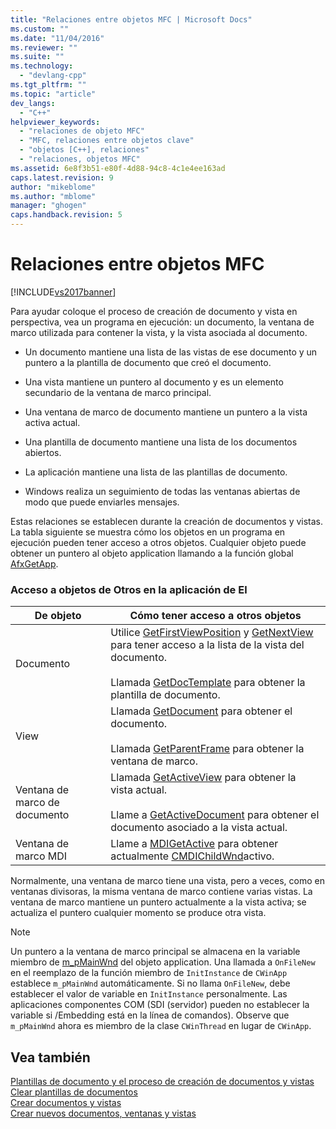 ```yaml
---
title: "Relaciones entre objetos MFC | Microsoft Docs"
ms.custom: ""
ms.date: "11/04/2016"
ms.reviewer: ""
ms.suite: ""
ms.technology: 
  - "devlang-cpp"
ms.tgt_pltfrm: ""
ms.topic: "article"
dev_langs: 
  - "C++"
helpviewer_keywords: 
  - "relaciones de objeto MFC"
  - "MFC, relaciones entre objetos clave"
  - "objetos [C++], relaciones"
  - "relaciones, objetos MFC"
ms.assetid: 6e8f3b51-e80f-4d88-94c8-4c1e4ee163ad
caps.latest.revision: 9
author: "mikeblome"
ms.author: "mblome"
manager: "ghogen"
caps.handback.revision: 5
---
```

# Relaciones entre objetos MFC
[!INCLUDE[vs2017banner](../assembler/inline/includes/vs2017banner.md)]

Para ayudar coloque el proceso de creación de documento y vista en perspectiva, vea un programa en ejecución: un documento, la ventana de marco utilizada para contener la vista, y la vista asociada al documento.  
  
-   Un documento mantiene una lista de las vistas de ese documento y un puntero a la plantilla de documento que creó el documento.  
  
-   Una vista mantiene un puntero al documento y es un elemento secundario de la ventana de marco principal.  
  
-   Una ventana de marco de documento mantiene un puntero a la vista activa actual.  
  
-   Una plantilla de documento mantiene una lista de los documentos abiertos.  
  
-   La aplicación mantiene una lista de las plantillas de documento.  
  
-   Windows realiza un seguimiento de todas las ventanas abiertas de modo que puede enviarles mensajes.  
  
 Estas relaciones se establecen durante la creación de documentos y vistas.  La tabla siguiente se muestra cómo los objetos en un programa en ejecución pueden tener acceso a otros objetos.  Cualquier objeto puede obtener un puntero al objeto application llamando a la función global [AfxGetApp](../Topic/AfxGetApp.md).  
  
### Acceso a objetos de Otros en la aplicación de El  
  
|De objeto|Cómo tener acceso a otros objetos|  
|---------------|---------------------------------------|  
|Documento|Utilice [GetFirstViewPosition](../Topic/CDocument::GetFirstViewPosition.md) y [GetNextView](../Topic/CDocument::GetNextView.md) para tener acceso a la lista de la vista del documento.<br /><br /> Llamada [GetDocTemplate](../Topic/CDocument::GetDocTemplate.md) para obtener la plantilla de documento.|  
|View|Llamada [GetDocument](../Topic/CView::GetDocument.md) para obtener el documento.<br /><br /> Llamada [GetParentFrame](../Topic/CWnd::GetParentFrame.md) para obtener la ventana de marco.|  
|Ventana de marco de documento|Llamada [GetActiveView](../Topic/CFrameWnd::GetActiveView.md) para obtener la vista actual.<br /><br /> Llame a [GetActiveDocument](../Topic/CFrameWnd::GetActiveDocument.md) para obtener el documento asociado a la vista actual.|  
|Ventana de marco MDI|Llame a [MDIGetActive](../Topic/CMDIFrameWnd::MDIGetActive.md) para obtener actualmente [CMDIChildWnd](../mfc/reference/cmdichildwnd-class.md)activo.|  
  
 Normalmente, una ventana de marco tiene una vista, pero a veces, como en ventanas divisoras, la misma ventana de marco contiene varias vistas.  La ventana de marco mantiene un puntero actualmente a la vista activa; se actualiza el puntero cualquier momento se produce otra vista.  
  
> [!NOTE]
>  Un puntero a la ventana de marco principal se almacena en la variable miembro de [m\_pMainWnd](../Topic/CWinThread::m_pMainWnd.md) del objeto application.  Una llamada a `OnFileNew` en el reemplazo de la función miembro de `InitInstance` de `CWinApp` establece `m_pMainWnd` automáticamente.  Si no llama `OnFileNew`, debe establecer el valor de variable en `InitInstance` personalmente. Las aplicaciones componentes COM \(SDI \(servidor\) pueden no establecer la variable si \/Embedding está en la línea de comandos\). Observe que `m_pMainWnd` ahora es miembro de la clase `CWinThread` en lugar de `CWinApp`.  
  
## Vea también  
 [Plantillas de documento y el proceso de creación de documentos y vistas](../mfc/document-templates-and-the-document-view-creation-process.md)   
 [Clear plantillas de documentos](../mfc/document-template-creation.md)   
 [Crear documentos y vistas](../mfc/document-view-creation.md)   
 [Crear nuevos documentos, ventanas y vistas](../mfc/creating-new-documents-windows-and-views.md)